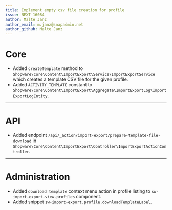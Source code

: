 ```yaml
---
title: Implement empty csv file creation for profile
issue: NEXT-16084
author: Malte Janz
author_email: m.janz@snapadmin.net 
author_github: Malte Janz
---
```

# Core
* Added `createTemplate` method to `Shopware\Core\Content\ImportExport\Service\ImportExportService` which creates a template CSV file for the given profile.
* Added `ACTIVITY_TEMPLATE` constant to `Shopware\Core\Content\ImportExport\Aggregate\ImportExportLog\ImportExportLogEntity`.
___
# API
* Added endpoint `/api/_action/import-export/prepare-template-file-download` in `Shopware\Core\Content\ImportExport\Controller\ImportExportActionController`.
___
# Administration
* Added `download template` context menu action in profile listing to `sw-import-export-view-profiles` component.
* Added snippet `sw-import-export.profile.downloadTemplateLabel`.
